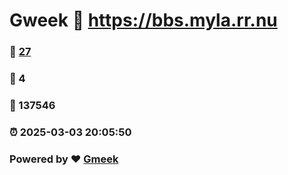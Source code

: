 # Gweek :link: https://bbs.myla.rr.nu 
### :page_facing_up: [27](https://bbs.myla.rr.nu/tag.html) 
### :speech_balloon: 4 
### :hibiscus: 137546 
### :alarm_clock: 2025-03-03 20:05:50 
### Powered by :heart: [Gmeek](https://github.com/Meekdai/Gmeek)
